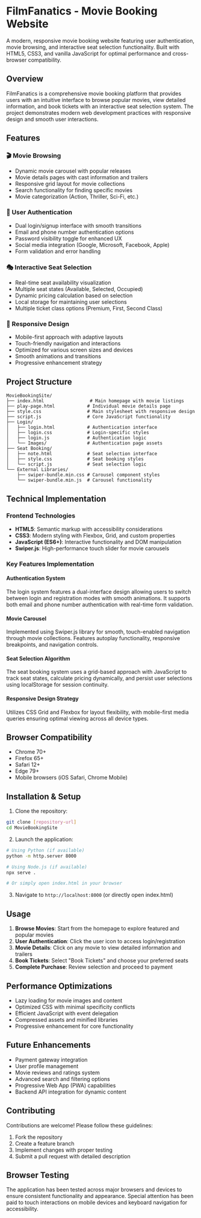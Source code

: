 # FilmFanatics - Movie Booking Website

A modern, responsive movie booking website featuring user authentication, movie browsing, and interactive seat selection functionality. Built with HTML5, CSS3, and vanilla JavaScript for optimal performance and cross-browser compatibility.

## Overview

FilmFanatics is a comprehensive movie booking platform that provides users with an intuitive interface to browse popular movies, view detailed information, and book tickets with an interactive seat selection system. The project demonstrates modern web development practices with responsive design and smooth user interactions.

## Features

### 🎬 Movie Browsing
- Dynamic movie carousel with popular releases
- Movie details pages with cast information and trailers
- Responsive grid layout for movie collections
- Search functionality for finding specific movies
- Movie categorization (Action, Thriller, Sci-Fi, etc.)

### 🔐 User Authentication
- Dual login/signup interface with smooth transitions
- Email and phone number authentication options
- Password visibility toggle for enhanced UX
- Social media integration (Google, Microsoft, Facebook, Apple)
- Form validation and error handling

### 🎭 Interactive Seat Selection
- Real-time seat availability visualization
- Multiple seat states (Available, Selected, Occupied)
- Dynamic pricing calculation based on selection
- Local storage for maintaining user selections
- Multiple ticket class options (Premium, First, Second Class)

### 📱 Responsive Design
- Mobile-first approach with adaptive layouts
- Touch-friendly navigation and interactions
- Optimized for various screen sizes and devices
- Smooth animations and transitions
- Progressive enhancement strategy

## Project Structure

```
MovieBookingSite/
├── index.html                 # Main homepage with movie listings
├── play-page.html            # Individual movie details page
├── style.css                 # Main stylesheet with responsive design
├── script.js                 # Core JavaScript functionality
├── Login/
│   ├── login.html            # Authentication interface
│   ├── login.css             # Login-specific styles
│   ├── login.js              # Authentication logic
│   └── Images/               # Authentication page assets
├── Seat Booking/
│   ├── note.html             # Seat selection interface
│   ├── style.css             # Seat booking styles
│   └── script.js             # Seat selection logic
└── External Libraries/
    ├── swiper-bundle.min.css # Carousel component styles
    └── swiper-bundle.min.js  # Carousel functionality
```

## Technical Implementation

### Frontend Technologies
- **HTML5**: Semantic markup with accessibility considerations
- **CSS3**: Modern styling with Flexbox, Grid, and custom properties
- **JavaScript (ES6+)**: Interactive functionality and DOM manipulation
- **Swiper.js**: High-performance touch slider for movie carousels

### Key Features Implementation

#### Authentication System
The login system features a dual-interface design allowing users to switch between login and registration modes with smooth animations. It supports both email and phone number authentication with real-time form validation.

#### Movie Carousel
Implemented using Swiper.js library for smooth, touch-enabled navigation through movie collections. Features autoplay functionality, responsive breakpoints, and navigation controls.

#### Seat Selection Algorithm
The seat booking system uses a grid-based approach with JavaScript to track seat states, calculate pricing dynamically, and persist user selections using localStorage for session continuity.

#### Responsive Design Strategy
Utilizes CSS Grid and Flexbox for layout flexibility, with mobile-first media queries ensuring optimal viewing across all device types.

## Browser Compatibility

- Chrome 70+
- Firefox 65+
- Safari 12+
- Edge 79+
- Mobile browsers (iOS Safari, Chrome Mobile)

## Installation & Setup

1. Clone the repository:
```bash
git clone [repository-url]
cd MovieBookingSite
```

2. Launch the application:
```bash
# Using Python (if available)
python -m http.server 8000

# Using Node.js (if available)
npx serve .

# Or simply open index.html in your browser
```

3. Navigate to `http://localhost:8000` (or directly open index.html)

## Usage

1. **Browse Movies**: Start from the homepage to explore featured and popular movies
2. **User Authentication**: Click the user icon to access login/registration
3. **Movie Details**: Click on any movie to view detailed information and trailers
4. **Book Tickets**: Select "Book Tickets" and choose your preferred seats
5. **Complete Purchase**: Review selection and proceed to payment

## Performance Optimizations

- Lazy loading for movie images and content
- Optimized CSS with minimal specificity conflicts
- Efficient JavaScript with event delegation
- Compressed assets and minified libraries
- Progressive enhancement for core functionality

## Future Enhancements

- Payment gateway integration
- User profile management
- Movie reviews and ratings system
- Advanced search and filtering options
- Progressive Web App (PWA) capabilities
- Backend API integration for dynamic content

## Contributing

Contributions are welcome! Please follow these guidelines:
1. Fork the repository
2. Create a feature branch
3. Implement changes with proper testing
4. Submit a pull request with detailed description

## Browser Testing

The application has been tested across major browsers and devices to ensure consistent functionality and appearance. Special attention has been paid to touch interactions on mobile devices and keyboard navigation for accessibility.